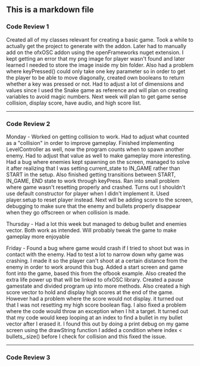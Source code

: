 ## This is a markdown file

### Code Review 1
Created all of my classes relevant for creating a basic game. 
Took a while to actually get the project to generate with the addon. Later had to manually 
add on the ofxOSC addon using the openFrameworks nuget extension.
I kept getting an error that my png image for player wasn't found and later learned
I needed to store the image inside my bin folder. Also had a problem where keyPressed() could 
only take one key parameter so in order to get the player to be able to move diagonally, created own 
booleans to return whether a key was pressed or not. Had to adjust a lot of dimensions and values since I 
used the Snake game as reference and will plan on creating variables to avoid magic numbers. Next week will
plan to get game sense collision, display score, have audio, and high score list. 
***
### Code Review 2
Monday - 
Worked on getting collision to work. Had to adjust what counted as a "collision" in order to improve gameplay.
Finished implementing LevelController as well, now the program counts when to spawn another enemy. Had to adjust
that value as well to make gameplay more interesting. Had a bug where enemies kept spawning on the screen, managed to
solve it after realizing that I was setting current_state to IN_GAME rather than START in the setup. Also finished 
getting transitions between START, IN_GAME, END state to work through keyPress. Ran into small problem where game 
wasn't resetting properly and crashed. Turns out I shouldn't use default constructor for player when I didn't implement 
it. Used player.setup to reset player instead. Next will be adding score to the screen, debugging to make sure that the 
enemy and bullets properly disappear when they go offscreen or when collision is made.

Thursday - 
Had a lot this week but managed to debug bullet and enemies vector. Both work as intended. Will probably tweak the game to 
make gameplay more enjoyable 

Friday - 
Found a bug where game would crash if I tried to shoot but was in contact with the enemy. Had to test a lot to narrow down why game
was crashing. I made it so the player can't shoot at a certain distance from the enemy in order to work around this bug. Added a start screen
and game font into the game, based this from the ofbook example. Also created the extra life power up that will be linked to ofxOSC library. 
Created a pause gamestate and divided program up into more methods. Also created a high score vector to hold and display high scores at the
end of the game. However had a problem where the score would not display. it turned out that I was not resetting my high score boolean flag.
I also fixed a problem where the code would throw an exception when I hit a target. It turned out that my code would keep looping at an index
to find a bullet in my bullet vector after I erased it. I found this out by doing a print debug on my game screen using the drawString function
I added a condition where index < bullets_.size() before I check for collision and this fixed the issue.
***
### Code Review 3

